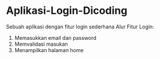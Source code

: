 # Aplikasi-Login-Dicoding
Sebuah aplikasi dengan fitur login sederhana
Alur Fitur Login:
1. Memasukkan email dan password
2. Memvalidasi masukan
3. Menampilkan halaman home
